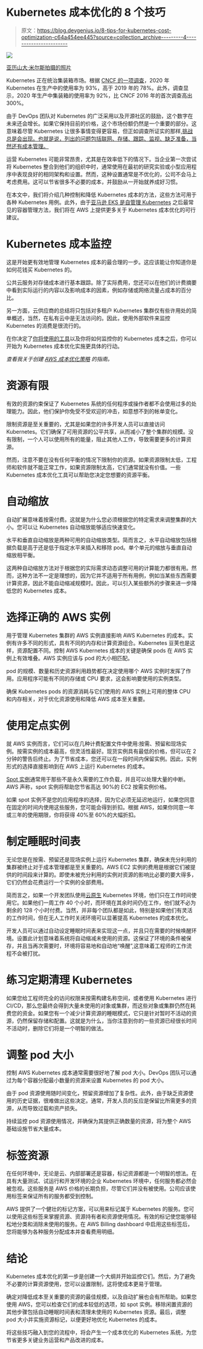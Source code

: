 # Kubernetes 成本优化的 8 个技巧

> 原文：<https://blog.devgenius.io/8-tips-for-kubernetes-cost-optimization-c64a454ee445?source=collection_archive---------4----------------------->

![](img/e787b2592b7dcf80051804783eb27cad.png)

[亚历山大·米尔斯拍摄的照片](https://unsplash.com/photos/lCPhGxs7pww)

Kubernetes 正在统治集装箱市场。根据 [CNCF 的一项调查](https://www.cncf.io/wp-content/uploads/2020/11/CNCF_Survey_Report_2020.pdf)，2020 年 Kubernetes 在生产中的使用率为 93%，高于 2019 年的 78%。此外，调查显示，2020 年生产中集装箱的使用率为 92%，比 CNCF 2016 年的首次调查高出 300%。

由于 DevOps 团队对 Kubernetes 的广泛采用以及开源社区的鼓励，这个数字在未来还会增长。如果它保持目前的价格，这个市场份额仍然是一个重要的部分。这意味着尽管 Kubernetes 让很多事情变得更容易，但正如调查所证实的那样,[挑战总是会出现。也就是说，列出的问题包括联网、存储、跟踪、监视、缺乏准备，当然还有成本管理。](https://microtica.com/blog/7-challenges-with-aws-costs/)

运营 Kubernetes 可能非常昂贵，尤其是在效率低下的情况下。当企业第一次尝试将 Kubernetes 整合到他们的组织中时，通常使用在最初的研究实验或小型应用程序中表现良好的相同架构和设置。然而，这种设置通常是不优化的，公司不会马上考虑费用。这可以节省很多不必要的成本，并鼓励从一开始就养成好习惯。

在本文中，我们将介绍几种控制和降低 Kubernetes 成本的方法，这些方法可用于各种 Kubernetes 用例。此外，由于[亚马逊 EKS 是自管理 Kubernetes](https://www.stackrox.com/kubernetes-adoption-security-and-market-share-for-containers/) 之后最常见的容器管理方法，我们将在 AWS 上提供更多关于 Kubernetes 成本优化的可行建议。

# Kubernetes 成本监控

这是开始更有效地管理 Kubernetes 成本的最合理的一步。这应该能让你知道你是如何花钱买 Kubernetes 的。

公共云服务对存储成本进行基本跟踪。除了实际费用，您还可以在他们的计费摘要中看到实际运行的内容以及影响成本的因素，例如存储或网络流量占成本的百分比。

另一方面，云供应商的总结将只包括对多租户 Kubernetes 集群仅有些许用处的简单概述，当然，在私有云中是无法访问的。因此，使用外部软件来监控 Kubernetes 的消费是很流行的。

在你决定了[你将使用的工具](https://microtica.com/blog/devops-toolchain/)以及你将如何监控你的 Kubernetes 成本之后，你可以开始为 Kubernetes 成本优化实施更具体的行动。

*查看我关于创建* [*AWS 成本优化策略*](https://microtica.com/aws-cost-optimization/?utm_source=devgenius&utm_medium=medium&utm_campaign=cost_optimization_pillar) *的指南。*

# 资源有限

有效的资源约束保证了 Kubernetes 系统的任何程序或操作者都不会使用过多的处理能力。因此，他们保护你免受不受欢迎的冲击，如意想不到的帐单变化。

限制资源是至关重要的，尤其是如果您的许多开发人员可以直接访问 Kubernetes。它们确保了可用资源的公平共享，从而减小了整个集群的规模。没有限制，一个人可以使用所有的能量，阻止其他人工作，导致需要更多的计算资源。

然而，注意不要在没有任何平衡的情况下限制你的资源。如果资源限制太低，工程师和软件就不能正常工作，如果资源限制太高，它们通常就没有价值。一些 Kubernetes 成本优化工具可以帮助您决定您想要的资源平衡。

# 自动缩放

自动扩展意味着按需付费。这就是为什么您必须根据您的特定需求来调整集群的大小。您可以让 Kubernetes 自动缩放能够适应快速变化。

水平和垂直自动缩放是两种可用的自动缩放类型。简而言之，水平自动缩放包括根据负载是高于还是低于指定水平来插入和移除 pod。单个单元的缩放与垂直自动缩放相平衡。

这两种自动缩放方法对于根据您的实际需求动态调整可用的计算能力都很有用。然而，这种方法不一定是理想的，因为它并不适用于所有用例，例如当某些东西需要计算资源，因此不能自动缩减规模时。因此，可以引入某些额外的步骤来进一步降低您的 Kubernetes 成本。

# 选择正确的 AWS 实例

用于管理 Kubernetes 集群的 AWS 实例直接影响 AWS Kubernetes 的成本。实例有许多不同的形式，具有不同的内存和计算资源组合。Kubernetes 豆荚也是这样，资源配置不同。控制 AWS Kubernetes 成本的关键是确保 pods 在 AWS 实例上有效堆叠。AWS 实例应该与 pod 的大小相匹配。

pod 的规模、数量和历史资源利用趋势都在决定使用哪个 AWS 实例时发挥了作用。应用程序可能有不同的存储或 CPU 要求，这会影响要使用的实例类型。

确保 Kubernetes pods 的资源消耗与它们使用的 AWS 实例上可用的整体 CPU 和内存相关，对于优化资源使用和降低 AWS 成本至关重要。

# 使用定点实例

就 AWS 实例而言，它们可以在几种计费配置文件中使用:按需、预留和现场实例。按需实例的成本最高，但灵活性最好。现货实例具有最低的价格，但可以在 2 分钟的警告后终止。为了节省成本，您还可以在一段时间内保留实例。因此，实例形式的选择直接影响到在 AWS 上运行 Kubernetes 的成本。

[Spot 实例](https://aws.amazon.com/ec2/spot/)通常用于那些不是永久需要的工作负载，并且可以处理大量的中断。AWS 声称，spot 实例将帮助您节省高达 90%的 EC2 按需实例价格。

如果 spot 实例不是您的应用程序的选择，因为它必须无延迟地运行，如果您同意在固定的时间内使用这些服务，您可能会得到折扣。根据 AWS，如果你同意一年或三年的使用期限，你将获得 40%至 60%的大幅折扣。

# 制定睡眠时间表

无论您是在按需、预留还是现场实例上运行 Kubernetes 集群，确保未充分利用的集群被终止对于成本管理都是至关重要的。AWS EC2 实例的费用是根据它们被提供的时间段来计算的。即使未被充分利用的实例对资源的影响比必要的要大得多，它们仍然会花费运行一个实例的全部费用。

简而言之，如果一个开发团队使用[云原生](https://microtica.com/blog/a-comprehensive-introduction-to-cloud-native-devops/) Kubernetes 环境，他们只在工作时间使用它。如果他们一周工作 40 个小时，而环境在其余时间仍在工作，他们就不必为剩余的 128 个小时付费。当然，并非每个团队都是如此，特别是如果他们有灵活的工作时间，但在无人工作时关闭环境可以显著提高 Kubernetes 的成本优化。

开发人员可以通过自动设定睡眠时间表来实现这一点，并且只在需要的时候唤醒环境。设置此计划意味着系统将自动缩减未使用的资源。这保证了环境的条件被保存，并且当再次需要时，环境将容易地和自动地“唤醒”,这意味着工程师的工作流程不会被打扰。

# 练习定期清理 Kubernetes

如果您给工程师完全的访问权限来按需构建名称空间，或者使用 Kubernetes 进行 CI/CD，那么您最终会得到大量未使用的对象或集群，而这些对象或集群仍然在耗费您的资金。如果您有一个减少计算资源的睡眠模式，它只是针对暂时不活动的资源，仍然保留存储和配置。这就是为什么，当你注意到你的一些资源已经很长时间不活动时，删除它们将是一个明智的做法。

# 调整 pod 大小

控制 AWS Kubernetes 成本通常需要很好地了解 pod 大小。DevOps 团队可以通过为每个容器分配最小数量的资源来设置 Kubernetes 的 pod 大小。

由于 pod 资源使用随时间变化，预留资源增加了复杂性。此外，由于缺乏资源使用的历史证据，很难做出这些决定。通常，开发人员的反应是保留比所需更多的资源，从而导致过载和资产损失。

持续监控 pod 资源使用情况，并确保为其提供正确数量的资源，将为整个 AWS 基础设施节省大量成本。

# 标签资源

在任何环境中，无论是云、内部部署还是容器，标记资源都是一个明智的想法。在具有大量测试、试运行和开发环境的企业 Kubernetes 环境中，任何服务都必然会被忽视。这些服务是 AWS 价格的长期负担，尽管它们并没有被使用。公司应该使用标签来保证所有的服务都受到控制。

AWS 提供了一个健壮的标记方案，可以用来标记属于 Kubernetes 的服务。您可以使用这些标签来掌握资源、资源持有者和资源使用情况。有效的标记使您能够轻松地分类和消除未使用的服务。在 AWS Billing dashboard 中启用这些标签后，您将能够为各种服务分配成本并查看费用明细。

# 结论

Kubernetes 成本优化的第一步是创建一个大纲并开始监控它们。然后，为了避免不必要的计算资源使用，您可以设置限制，这将使成本更易于管理。

确定对降低成本至关重要的资源的最佳规模，以及自动扩展也会有所帮助。如果您使用 AWS，您可以检查它们的成本较低的选项，如 spot 实例。移除闲置资源的其他步骤包括自动睡眠时间表和清理未使用的 Kubernetes 资源。最后，调整 pod 大小并实施资源标记，以便更好地优化 Kubernetes 的成本。

将这些技巧融入到您的流程中，将会产生一个成本优化的 Kubernetes 系统，为您节省更多关键业务运营和产品改进的成本。